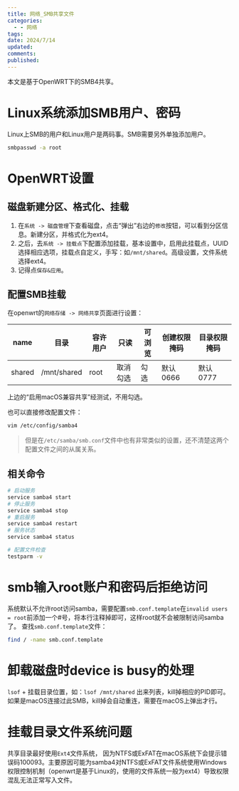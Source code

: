 ```yaml
---
title: 网络_SMB共享文件
categories:
  - - 网络
tags: 
date: 2024/7/14
updated: 
comments: 
published:
---
```

本文是基于OpenWRT下的SMB4共享。
# Linux系统添加SMB用户、密码
Linux上SMB的用户和Linux用户是两码事。SMB需要另外单独添加用户。
```sh
smbpasswd -a root
```
# OpenWRT设置
## 磁盘新建分区、格式化、挂载

1. 在`系统 -> 磁盘管理`下查看磁盘，点击“弹出”右边的`修改`按钮，可以看到分区信息。新建分区，并格式化为ext4。
2. 之后，去`系统 -> 挂载点`下配置添加挂载，基本设置中，启用此挂载点，UUID选择相应选项，挂载点自定义，手写：如`/mnt/shared`。高级设置，文件系统选择ext4。
3. 记得点`保存&应用`。
## 配置SMB挂载

在openwrt的`网络存储 -> 网络共享`页面进行设置：

| name   | 目录          | 容许用户 | 只读   | 可浏览 | 创建权限掩码 | 目录权限掩码 |
| ------ | ----------- | ---- | ---- | --- | ------ | ------ |
| shared | /mnt/shared | root | 取消勾选 | 勾选  | 默认0666 | 默认0777 |
上边的“启用macOS兼容共享”经测试，不用勾选。

也可以直接修改配置文件：
```sh
vim /etc/config/samba4
```
>但是在`/etc/samba/smb.conf`文件中也有非常类似的设置，还不清楚这两个配置文件之间的从属关系。
## 相关命令
```sh
# 启动服务
service samba4 start
# 停止服务
service samba4 stop
# 重启服务
service samba4 restart
# 服务状态
service samba4 status

# 配置文件检查
testparm -v
```
# smb输入root账户和密码后拒绝访问

系统默认不允许root访问samba，需要配置`smb.conf.template`在`invalid users = root`前添加一个#号，将本行注释掉即可，这样root就不会被限制访问samba了。
查找`smb.conf.template`文件：
```sh
find / -name smb.conf.template
```
# 卸载磁盘时device is busy的处理

`lsof` + 挂载目录位置，如：`lsof /mnt/shared`
出来列表，kill掉相应的PID即可。
如果是macOS连接过此SMB，kill掉会自动重连，需要在macOS上弹出才行。
# 挂载目录文件系统问题

共享目录最好使用`Ext4`文件系统， 因为NTFS或ExFAT在macOS系统下会提示错误码100093。主要原因可能为samba4对NTFS或ExFAT文件系统使用Windows权限控制机制（openwrt是基于Linux的，使用的文件系统一般为ext4）导致权限混乱无法正常写入文件。
